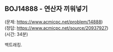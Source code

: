 ## BOJ14888 - 연산자 끼워넣기  
(문제: https://www.acmicpc.net/problem/14888)  
(정답: https://www.acmicpc.net/source/20937927)  
(시간: 34분)  

백트래킹.